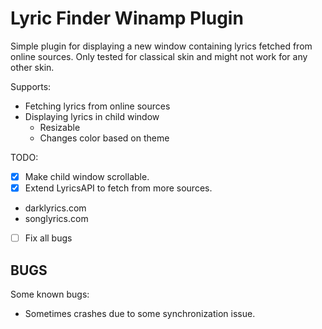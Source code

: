 # Lyric Finder Winamp Plugin
Simple plugin for displaying a new window containing lyrics fetched from online sources.
Only tested for classical skin and might not work for any other skin.

Supports:
 * Fetching lyrics from online sources
 * Displaying lyrics in child window
   - Resizable
   - Changes color based on theme

TODO:
- [x] Make child window scrollable.
- [x] Extend LyricsAPI to fetch from more sources.
 * darklyrics.com
 * songlyrics.com
- [ ] Fix all bugs

## BUGS
Some known bugs:
 - Sometimes crashes due to some synchronization issue.

